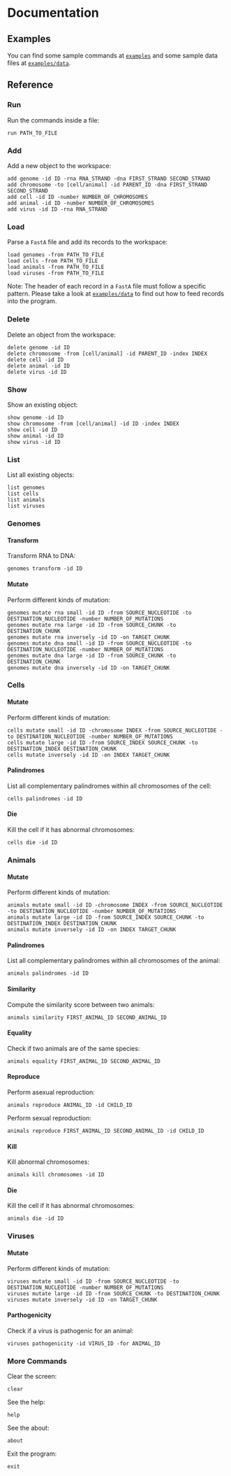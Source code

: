# Documentation

## Examples

You can find some sample commands at [`examples`](/examples) and some sample data files at [`examples/data`](/examples/data).

## Reference

### Run

Run the commands inside a file:

    run PATH_TO_FILE

### Add

Add a new object to the workspace:

    add genome -id ID -rna RNA_STRAND -dna FIRST_STRAND SECOND_STRAND
    add chromosome -to [cell/animal] -id PARENT_ID -dna FIRST_STRAND SECOND_STRAND
    add cell -id ID -number NUMBER_OF_CHROMOSOMES
    add animal -id ID -number NUMBER_OF_CHROMOSOMES
    add virus -id ID -rna RNA_STRAND

### Load

Parse a `FastA` file and add its records to the workspace:

    load genomes -from PATH_TO_FILE
    load cells -from PATH_TO_FILE
    load animals -from PATH_TO_FILE
    load viruses -from PATH_TO_FILE

Note: The header of each record in a `FastA` file must follow a specific pattern. Please take a look at [`examples/data`](/examples/data) to find out how to feed records into the program.

### Delete

Delete an object from the workspace:

    delete genome -id ID
    delete chromosome -from [cell/animal] -id PARENT_ID -index INDEX
    delete cell -id ID
    delete animal -id ID
    delete virus -id ID

### Show

Show an existing object:

    show genome -id ID
    show chromosome -from [cell/animal] -id ID -index INDEX
    show cell -id ID
    show animal -id ID
    show virus -id ID

### List

List all existing objects:
    
    list genomes
    list cells
    list animals
    list viruses

### Genomes

#### Transform

Transform RNA to DNA:

    genomes transform -id ID

#### Mutate

Perform different kinds of mutation:

    genomes mutate rna small -id ID -from SOURCE_NUCLEOTIDE -to DESTINATION_NUCLEOTIDE -number NUMBER_OF_MUTATIONS
    genomes mutate rna large -id ID -from SOURCE_CHUNK -to DESTINATION_CHUNK
    genomes mutate rna inversely -id ID -on TARGET_CHUNK
    genomes mutate dna small -id ID -from SOURCE_NUCLEOTIDE -to DESTINATION_NUCLEOTIDE -number NUMBER_OF_MUTATIONS
    genomes mutate dna large -id ID -from SOURCE_CHUNK -to DESTINATION_CHUNK
    genomes mutate dna inversely -id ID -on TARGET_CHUNK

### Cells

#### Mutate

Perform different kinds of mutation:

    cells mutate small -id ID -chromosome INDEX -from SOURCE_NUCLEOTIDE -to DESTINATION_NUCLEOTIDE -number NUMBER_OF_MUTATIONS
    cells mutate large -id ID -from SOURCE_INDEX SOURCE_CHUNK -to DESTINATION_INDEX DESTINATION_CHUNK
    cells mutate inversely -id ID -on INDEX TARGET_CHUNK

#### Palindromes

List all complementary palindromes within all chromosomes of the cell:

    cells palindromes -id ID

#### Die

Kill the cell if it has abnormal chromosomes:

    cells die -id ID

### Animals

#### Mutate

Perform different kinds of mutation:

    animals mutate small -id ID -chromosome INDEX -from SOURCE_NUCLEOTIDE -to DESTINATION_NUCLEOTIDE -number NUMBER_OF_MUTATIONS
    animals mutate large -id ID -from SOURCE_INDEX SOURCE_CHUNK -to DESTINATION_INDEX DESTINATION_CHUNK
    animals mutate inversely -id ID -on INDEX TARGET_CHUNK

#### Palindromes

List all complementary palindromes within all chromosomes of the animal:

    animals palindromes -id ID

#### Similarity

Compute the similarity score between two animals:

    animals similarity FIRST_ANIMAL_ID SECOND_ANIMAL_ID

#### Equality

Check if two animals are of the same species:

    animals equality FIRST_ANIMAL_ID SECOND_ANIMAL_ID

#### Reproduce

Perform asexual reproduction:

    animals reproduce ANIMAL_ID -id CHILD_ID

Perform sexual reproduction:

    animals reproduce FIRST_ANIMAL_ID SECOND_ANIMAL_ID -id CHILD_ID

#### Kill

Kill abnormal chromosomes:

    animals kill chromosomes -id ID

#### Die

Kill the cell if it has abnormal chromosomes:

    animals die -id ID

### Viruses

#### Mutate

Perform different kinds of mutation:

    viruses mutate small -id ID -from SOURCE_NUCLEOTIDE -to DESTINATION_NUCLEOTIDE -number NUMBER_OF_MUTATIONS
    viruses mutate large -id ID -from SOURCE_CHUNK -to DESTINATION_CHUNK
    viruses mutate inversely -id ID -on TARGET_CHUNK

#### Parthogenicity

Check if a virus is pathogenic for an animal:

    viruses pathogenicity -id VIRUS_ID -for ANIMAL_ID

### More Commands
Clear the screen:

    clear

See the help:

    help

See the about:

    about

Exit the program:

    exit